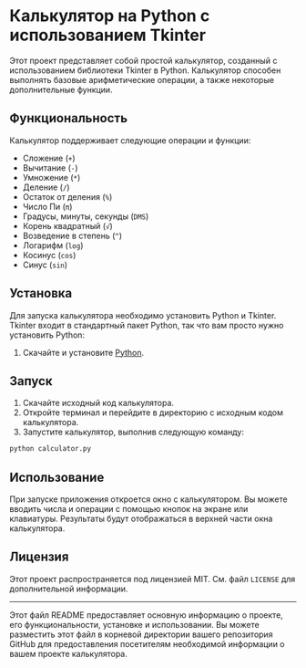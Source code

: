 # Калькулятор на Python с использованием Tkinter

Этот проект представляет собой простой калькулятор, созданный с использованием библиотеки Tkinter в Python. Калькулятор способен выполнять базовые арифметические операции, а также некоторые дополнительные функции.

## Функциональность

Калькулятор поддерживает следующие операции и функции:

- Сложение (`+`)
- Вычитание (`-`)
- Умножение (`*`)
- Деление (`/`)
- Остаток от деления (`%`)
- Число Пи (`π`)
- Градусы, минуты, секунды (`DMS`)
- Корень квадратный (`√`)
- Возведение в степень (`^`)
- Логарифм (`log`)
- Косинус (`cos`)
- Синус (`sin`)

## Установка

Для запуска калькулятора необходимо установить Python и Tkinter. Tkinter входит в стандартный пакет Python, так что вам просто нужно установить Python:

1. Скачайте и установите [Python](https://www.python.org/downloads/).

## Запуск

1. Скачайте исходный код калькулятора.
2. Откройте терминал и перейдите в директорию с исходным кодом калькулятора.
3. Запустите калькулятор, выполнив следующую команду:

```bash
python calculator.py
```

## Использование

При запуске приложения откроется окно с калькулятором. Вы можете вводить числа и операции с помощью кнопок на экране или клавиатуры. Результаты будут отображаться в верхней части окна калькулятора.

## Лицензия

Этот проект распространяется под лицензией MIT. См. файл `LICENSE` для дополнительной информации.

---

Этот файл README предоставляет основную информацию о проекте, его функциональности, установке и использовании. Вы можете разместить этот файл в корневой директории вашего репозитория GitHub для предоставления посетителям необходимой информации о вашем проекте калькулятора.
